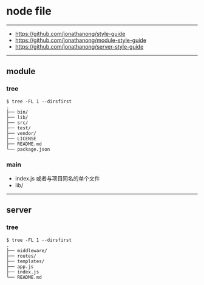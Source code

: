 # node file

---

+ https://github.com/jonathanong/style-guide
+ https://github.com/jonathanong/module-style-guide
+ https://github.com/jonathanong/server-style-guide

---

## module

### tree

```
$ tree -FL 1 --dirsfirst
.
├── bin/
├── lib/
├── src/
├── test/
├── vendor/
├── LICENSE
├── README.md
└── package.json
```

### main

+ index.js 或者与项目同名的单个文件
+ lib/

---

## server

### tree

```
$ tree -FL 1 --dirsfirst
.
├── middleware/
├── routes/
├── templates/
├── app.js
├── index.js
└── README.md
```
